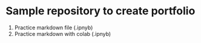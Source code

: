 # Sample repository to create portfolio

1. Practice markdown file (.ipnyb)
2. Practice markdown with colab (.ipnyb)
